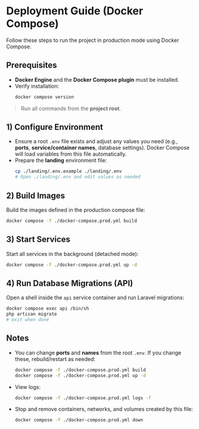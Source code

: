 # Deployment Guide (Docker Compose)

Follow these steps to run the project in production mode using Docker Compose.

## Prerequisites

- **Docker Engine** and the **Docker Compose plugin** must be installed.
- Verify installation:
  ```bash
  docker compose version
  ```

> Run all commands from the **project root**.

## 1) Configure Environment

- Ensure a root `.env` file exists and adjust any values you need (e.g., **ports**, **service/container names**, database settings). Docker Compose will load variables from this file automatically.
- Prepare the **landing** environment file:
  ```bash
  cp ./landing/.env.example ./landing/.env
  # Open ./landing/.env and edit values as needed
  ```

## 2) Build Images

Build the images defined in the production compose file:

```bash
docker compose -f ./docker-compose.prod.yml build
```

## 3) Start Services

Start all services in the background (detached mode):

```bash
docker compose -f ./docker-compose.prod.yml up -d
```

## 4) Run Database Migrations (API)

Open a shell inside the `api` service container and run Laravel migrations:

```bash
docker compose exec api /bin/sh
php artisan migrate
# exit when done
```

## Notes

- You can change **ports** and **names** from the root `.env`. If you change these, rebuild/restart as needed:
  ```bash
  docker compose -f ./docker-compose.prod.yml build
  docker compose -f ./docker-compose.prod.yml up -d
  ```
- View logs:
  ```bash
  docker compose -f ./docker-compose.prod.yml logs -f
  ```
- Stop and remove containers, networks, and volumes created by this file:
  ```bash
  docker compose -f ./docker-compose.prod.yml down
  ```
